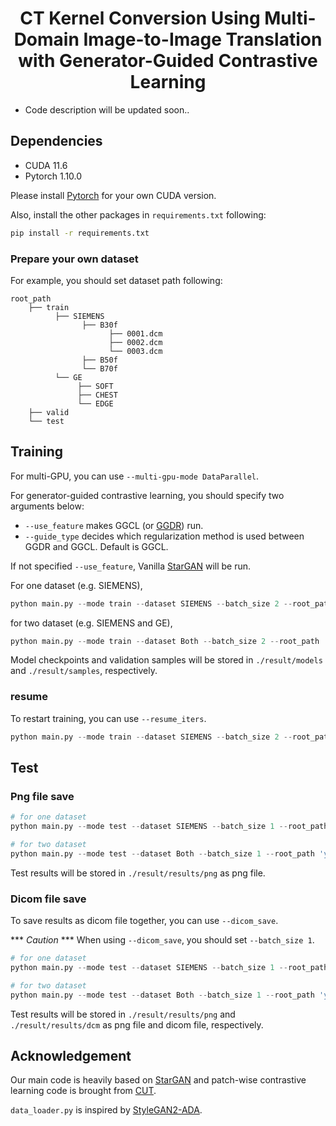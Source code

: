<h1 align="center"> CT Kernel Conversion Using Multi-Domain Image-to-Image Translation with Generator-Guided Contrastive Learning </h1>

* Code description will be updated soon..


## Dependencies

* CUDA 11.6
* Pytorch 1.10.0

Please install [Pytorch](https://pytorch.org/) for your own CUDA version.

Also, install the other packages in `requirements.txt` following:
```bash
pip install -r requirements.txt
```

### Prepare your own dataset

For example, you should set dataset path following:
```text
root_path
    ├── train
          ├── SIEMENS
                ├── B30f
                      ├── 0001.dcm
                      ├── 0002.dcm
                      └── 0003.dcm
                ├── B50f
                └── B70f
          └── GE
               ├── SOFT
               ├── CHEST
               └── EDGE
    ├── valid
    └── test
```


## Training

For multi-GPU, you can use `--multi-gpu-mode DataParallel`.

For generator-guided contrastive learning, you should specify two arguments below:

* `--use_feature` makes GGCL (or [GGDR](https://github.com/naver-ai/GGDR)) run.
* `--guide_type` decides which regularization method is used between GGDR and GGCL. Default is GGCL.

If not specified `--use_feature`, Vanilla [StarGAN](https://github.com/yunjey/stargan) will be run.

For one dataset (e.g. SIEMENS),
```python
python main.py --mode train --dataset SIEMENS --batch_size 2 --root_path 'your_own_dataset_path' --use_feature --guide_type ggcl
```
for two dataset (e.g. SIEMENS and GE),
```python
python main.py --mode train --dataset Both --batch_size 2 --root_path 'your_own_dataset_path' --use_feature --guide_type ggcl
```

Model checkpoints and validation samples will be stored in `./result/models` and `./result/samples`, respectively.

### resume

To restart training, you can use `--resume_iters`.
```python
python main.py --mode train --dataset SIEMENS --batch_size 2 --root_path 'your_own_dataset_path' --use_feature --guide_type ggcl --resume_iters 100000
```


## Test

### Png file save
```python
# for one dataset
python main.py --mode test --dataset SIEMENS --batch_size 1 --root_path 'your_own_dataset_path' --save_path 'result' --use_feature --test_iters 400000

# for two dataset
python main.py --mode test --dataset Both --batch_size 1 --root_path 'your_own_dataset_path' --save_path 'result' --use_feature --test_iters 400000
```

Test results will be stored in `./result/results/png` as png file.

### Dicom file save

To save results as dicom file together, you can use `--dicom_save`.

*** *Caution* *** When using `--dicom_save`, you should set `--batch_size 1`.

```python
# for one dataset
python main.py --mode test --dataset SIEMENS --batch_size 1 --root_path 'your_own_dataset_path' --save_path 'result' --use_feature --test_iters 400000 --dicom_save

# for two dataset
python main.py --mode test --dataset Both --batch_size 1 --root_path 'your_own_dataset_path' --save_path 'result' --use_feature --test_iters 400000 --dicom_save
```

Test results will be stored in `./result/results/png` and `./result/results/dcm` as png file and dicom file, respectively.


## Acknowledgement

Our main code is heavily based on [StarGAN](https://github.com/yunjey/stargan) and patch-wise contrastive learning code is brought from [CUT](https://github.com/taesungp/contrastive-unpaired-translation).

`data_loader.py` is inspired by [StyleGAN2-ADA](https://github.com/NVlabs/stylegan2-ada-pytorch).
